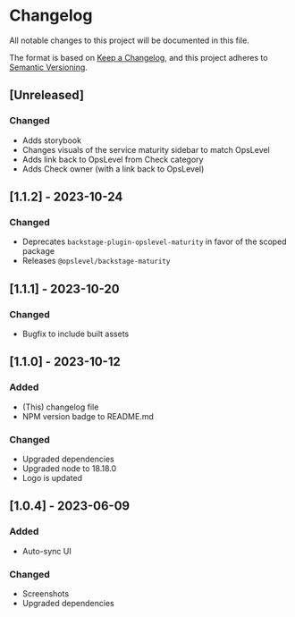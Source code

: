 # Changelog

All notable changes to this project will be documented in this file.

The format is based on [Keep a Changelog](https://keepachangelog.com/en/1.0.0/),
and this project adheres to [Semantic Versioning](https://semver.org/spec/v2.0.0.html).

## [Unreleased]

### Changed

  * Adds storybook
  * Changes visuals of the service maturity sidebar to match OpsLevel
  * Adds link back to OpsLevel from Check category
  * Adds Check owner (with a link back to OpsLevel)

## [1.1.2] - 2023-10-24

### Changed

  * Deprecates `backstage-plugin-opslevel-maturity` in favor of the scoped package
  * Releases `@opslevel/backstage-maturity`

## [1.1.1] - 2023-10-20

### Changed

  * Bugfix to include built assets

## [1.1.0] - 2023-10-12

### Added

  * (This) changelog file
  * NPM version badge to README.md

### Changed

  * Upgraded dependencies
  * Upgraded node to 18.18.0
  * Logo is updated

## [1.0.4] - 2023-06-09

### Added

  * Auto-sync UI

### Changed

  * Screenshots
  * Upgraded dependencies

